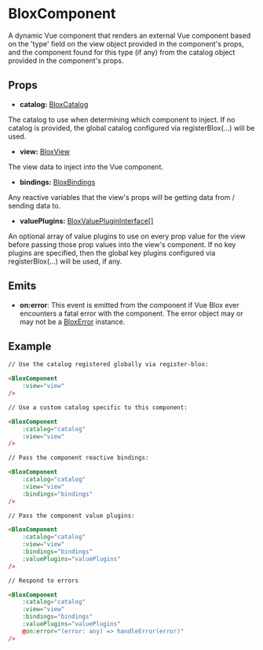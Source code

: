 # BloxComponent

A dynamic Vue component that renders an external Vue component based on the 'type' field on the view object provided in the component's props, and the component found for this type (if any) from the catalog object provided in the component's props.

## Props

- **catalog:** [BloxCatalog](/docs/api/classes/blox-catalog)

The catalog to use when determining which component to inject. If no catalog is provided, the global catalog configured via registerBlox(...) will be used.

- **view:** [BloxView](/docs/api/classes/blox-view)

The view data to inject into the Vue component.

- **bindings:** [BloxBindings](/docs/api/classes/blox-bindings)

Any reactive variables that the view's props will be getting data from / sending data to.

- **valuePlugins:** [BloxValuePluginInterface[]](/docs/api/interfaces/blox-value-plugin-interface)

An optional array of value plugins to use on every prop value for the view before passing those prop values into the view's component. If no key plugins are specified, then the global key plugins configured via registerBlox(...) will be used, if any.

## Emits

- **on:error**: This event is emitted from the component if Vue Blox ever encounters a fatal error with the component. The error object may or may not be a [BloxError](/docs/api/classes/blox-error) instance.

## Example

```html
// Use the catalog registered globally via register-blox:

<BloxComponent
	:view="view"
/>
```

```html
// Use a custom catalog specific to this component:

<BloxComponent
	:catalog="catalog"
	:view="view"
/>
```

```html
// Pass the component reactive bindings:

<BloxComponent
	:catalog="catalog"
	:view="view"
	:bindings="bindings"
/>
```

```html
// Pass the component value plugins:

<BloxComponent
	:catalog="catalog"
	:view="view"
	:bindings="bindings"
	:valuePlugins="valuePlugins"
/>
```

```html
// Respond to errors

<BloxComponent
	:catalog="catalog"
	:view="view"
	:bindings="bindings"
	:valuePlugins="valuePlugins"
	@on:error="(error: any) => handleError(error)"
/>
```